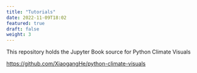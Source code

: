 ```yaml
---
title: "Tutorials"
date: 2022-11-09T18:02
featured: true
draft: false
weight: 3
---
```

This repository holds the Jupyter Book source for Python Climate Visuals

https://github.com/XiaogangHe/python-climate-visuals